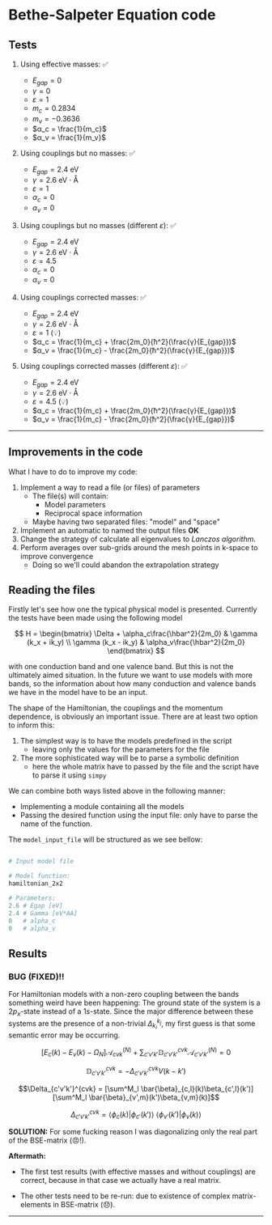 # Bethe-Salpeter Equation code

## Tests

1. Using effective masses: ✅
    * $E_{gap} = 0$
    * $γ = 0$
    * $ε = 1$
    * $m_c = 0.2834$
    * $m_v = -0.3636$
    * $α_c = \frac{1}{m_c}$
    * $α_v = \frac{1}{m_v}$

2. Using couplings but no masses: ✅
    * $E_{gap} = 2.4$ eV
    * $γ = 2.6$ eV ⋅ Å
    * $ε = 1$
    * $α_c = 0$
    * $α_v = 0$

3. Using couplings but no masses (different $ε$): ✅
    * $E_{gap} = 2.4$ eV
    * $γ = 2.6$ eV ⋅ Å
    * $ε = 4.5$
    * $α_c = 0$
    * $α_v = 0$

4. Using couplings corrected masses: ✅
    * $E_{gap} = 2.4$ eV
    * $γ = 2.6$ eV ⋅ Å
    * $ε = 1$ (💡)
    * $α_c = \frac{1}{m_c} + \frac{2m_0}{ħ^2}(\frac{γ}{E_{gap}})$
    * $α_v = \frac{1}{m_c} - \frac{2m_0}{ħ^2}(\frac{γ}{E_{gap}})$

5. Using couplings corrected masses (different $ε$): ✅
    * $E_{gap} = 2.4$ eV
    * $γ = 2.6$ eV ⋅ Å
    * $ε = 4.5$ (💡)
    * $α_c = \frac{1}{m_c} + \frac{2m_0}{ħ^2}(\frac{γ}{E_{gap}})$
    * $α_v = \frac{1}{m_c} - \frac{2m_0}{ħ^2}(\frac{γ}{E_{gap}})$

---

## Improvements in the code


What I have to do to improve my code:

1. Implement a way to read a file (or files) of parameters
    * The file(s) will contain:
        - Model parameters
        - Reciprocal space information
    * Maybe having two separated files: "model" and "space"
2. Implement an automatic to named the output files **OK**
3. Change the strategy of calculate all eigenvalues to *Lanczos algorithm*.
3. Perform averages over sub-grids around the mesh points in k-space to improve convergence
    * Doing so we'll could abandon the extrapolation strategy

## Reading the files

Firstly let's see how one the typical physical model is presented. Currently the tests
have been made using the following model

$$
H = \begin{bmatrix}
    \Delta + \alpha_c\frac{\hbar^2}{2m_0} & \gamma (k_x + ik_y) \\
    \gamma (k_x - ik_y) & \alpha_v\frac{\hbar^2}{2m_0}
\end{bmatrix}
$$

with one conduction band and one valence band. But this is not the ultimately
aimed situation. In the future we want to use models with more bands, so the
information about how many conduction and valence bands we have in the model
have to be an input.

The shape of the Hamiltonian, the couplings and the momentum dependence, is
obviously an important issue. There are at least two option to inform this:

1. The simplest way is to have the models predefined in the script
    - leaving only the values for the parameters for the file
2. The more sophisticated way will be to parse a symbolic definition
    - here the whole matrix have to passed by the file and the script have to parse it using `simpy`

We can combine both ways listed above in the following manner:

* Implementing a module containing all the models
* Passing the desired function using the input file: only have to parse the name of the function.

The `model_input_file` will be structured as we see bellow:

```python

# Input model file

# Model function:
hamiltonian_2x2

# Parameters:
2.6 # Egap [eV]
2.4 # Gamma [eV*AA]
0   # alpha_c
0   # alpha_v
```


## Results

### BUG (FIXED)!!
For Hamiltonian models with a non-zero coupling between the bands something
weird have been happening: The ground state of the system is a $2p_x$-state instead
of a $1s$-state. Since the major difference between these systems are the presence
of a non-trivial $\Delta_{k_i}^{k_j}$, my first guess is that some semantic error
may be occurring.

$$[E_c(k) - E_v(k) - \Omega_N]\mathcal{A}^{(N)}_{cvk} + \sum_{c'v'k'} \mathbb{D}_{c'v'k'}^{cvk} \mathcal{A}^{(N)}_{c'v'k'}=0$$

$$\mathbb{D}_{c'v'k'}^{cvk} = -\Delta_{c'v'k'}^{cvk} V(k-k')$$

$$\Delta_{c'v'k'}^{cvk} = [\sum^M_l \bar{\beta}_{c,l}(k)\beta_{c',l}(k')][\sum^M_l \bar{\beta}_{v',m}(k')\beta_{v,m}(k)]$$

$$\Delta_{c'v'k'}^{cvk} = \langle\phi_{c}(k)|\phi_{c'}(k')\rangle
~\langle\phi_{v'}(k')|\phi_{v}(k)\rangle$$

**SOLUTION:**
For some fucking reason I was diagonalizing only the real part
of the BSE-matrix (😠!).

**Aftermath:**

* The first test results (with effective masses and without couplings) are correct, because in that case we actually have a real matrix.

* The other tests need to be re-run: due to existence of complex matrix-elements in BSE-matrix (😞).    

---
